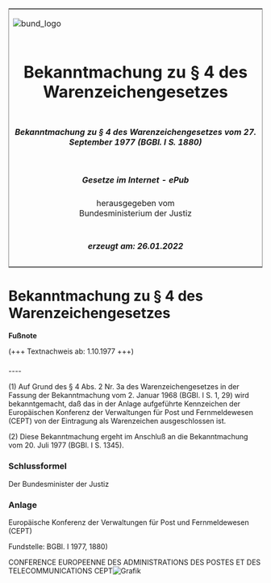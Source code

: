 <span id="DECKBLATT.html"></span>

<table border="0" frame="border" width="100%">

<tr valign="top">

<td align="left">

![bund\_logo](BfJ_2021_Web_de_de.gif)

</td>

<td align="right">

 

</td>

</tr>

<tr align="center" valign="middle">

<td colspan="2">

# Bekanntmachung zu § 4 des Warenzeichengesetzes

</td>

</tr>

<tr align="center" valign="middle">

<td colspan="2">

##### Bekanntmachung zu § 4 des Warenzeichengesetzes vom 27. September 1977 (BGBl. I S. 1880)

</td>

</tr>

<tr align="center" valign="middle">

<td colspan="2">

  
  

##### Gesetze im Internet - ePub  
  
herausgegeben vom  
Bundesministerium der Justiz

</td>

</tr>

<tr align="center" valign="bottom">

<td colspan="2">

  
  

##### erzeugt am: 26.01.2022

</td>

</tr>

</table>

<span id="BJNR018800977.html"></span>

# Bekanntmachung zu § 4 des Warenzeichengesetzes

<div>

  
**Fußnote**

<div class="jnhtml">

<div>

<div class="jurAbsatz">

(+++ Textnachweis ab: 1.10.1977 +++)

</div>

</div>

</div>

</div>

<span id="BJNR018800977BJNE000100303.html"></span>

###   
\----

<div>

<div class="jnhtml">

<div>

<div class="jurAbsatz">

(1) Auf Grund des § 4 Abs. 2 Nr. 3a des Warenzeichengesetzes in der
Fassung der Bekanntmachung vom 2. Januar 1968 (BGBl. I S. 1, 29) wird
bekanntgemacht, daß das in der Anlage aufgeführte Kennzeichen der
Europäischen Konferenz der Verwaltungen für Post und Fernmeldewesen
(CEPT) von der Eintragung als Warenzeichen ausgeschlossen ist.

</div>

<div class="jurAbsatz">

(2) Diese Bekanntmachung ergeht im Anschluß an die Bekanntmachung vom
20. Juli 1977 (BGBl. I S. 1345).

</div>

</div>

</div>

</div>

<span id="BJNR018800977BJNE000900303.html"></span>

### Schlussformel  

<div>

<div class="jnhtml">

<div>

<div class="jurAbsatz">

Der Bundesminister der Justiz

</div>

</div>

</div>

</div>

<span id="BJNR018800977BJNE000200303.html"></span>

### Anlage  
Europäische Konferenz der Verwaltungen für Post und Fernmeldewesen (CEPT)

<div>

<div class="jnhtml">

<div>

<div class="jurAbsatz">

<div class="kommentar_Fundstelle">

Fundstelle: BGBl. I 1977, 1880)

</div>

</div>

<div class="jurAbsatz">

CONFERENCE EUROPEENNE DES ADMINISTRATIONS DES POSTES ET DES
TELECOMMUNICATIONS CEPT![Grafik](bgbl1_1977_j1880_0010.jpeg)

</div>

</div>

</div>

</div>
